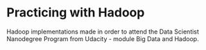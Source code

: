 # Practicing with Hadoop 

Hadoop implementations made in order to attend the Data Scientist Nanodegree Program from Udacity - module Big Data and Hadoop.